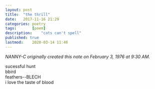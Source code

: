 ```yaml
---
layout: post
title: 	"the thrill"
date:	2017-11-16 21:29
categories:	poetry
tags:		[poem] 
description: 	"cats can't spell"
published: true
lastmod:	2020-03-14 11:46
---
```


_NANNY-C originally created this note on February 3, 1976 at 9:30 AM._

sucessful hunt <br/>
bbird <br/>
feathers--BLECH <br/>
i love the taste of blood
